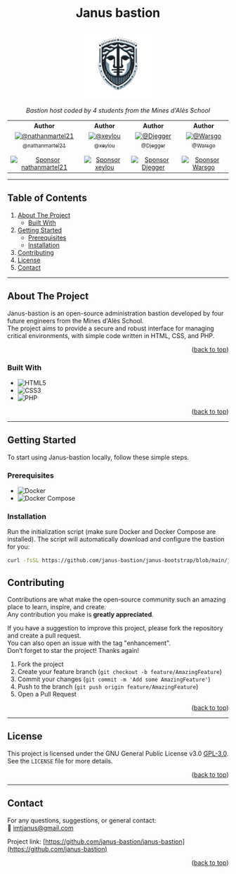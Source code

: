 <a id="readme-top"></a> 

<h1><center>Janus bastion</center></h1>

<div align="center">
  <a href="https://github.com/janus-bastion">
    <img src="https://github.com/janus-bastion/janus-frontend/blob/main/janus-website/janus-logo.png" alt="Janus Bastion Logo" width="160" height="160" />
  </a>

  <p><em>Bastion host coded by 4 students from the Mines d'Alès School</em></p>

  <table align="center">
    <tr>
      <th>Author</th>
      <th>Author</th>
      <th>Author</th>
      <th>Author</th>
    </tr>
    <tr>
      <td align="center">
        <a href="https://github.com/nathanmartel21">
          <img src="https://github.com/nathanmartel21.png?size=115" width="115" alt="@nathanmartel21" /><br />
          <sub>@nathanmartel21</sub>
        </a>
        <br /><br />
        <a href="https://github.com/sponsors/nathanmartel21">
          <img src="https://img.shields.io/badge/sponsor-30363D?style=for-the-badge&logo=GitHub-Sponsors&logoColor=white" alt="Sponsor nathanmartel21" />
        </a>
      </td>
      <td align="center">
        <a href="https://github.com/xeylou">
          <img src="https://github.com/xeylou.png?size=115" width="115" alt="@xeylou" /><br />
          <sub>@xeylou</sub>
        </a>
        <br /><br />
        <a href="https://github.com/sponsors/xeylou">
          <img src="https://img.shields.io/badge/sponsor-30363D?style=for-the-badge&logo=GitHub-Sponsors&logoColor=white" alt="Sponsor xeylou" />
        </a>
      </td>
      <td align="center">
        <a href="https://github.com/Djegger">
          <img src="https://github.com/Djegger.png?size=115" width="115" alt="@Djegger" /><br />
          <sub>@Djegger</sub>
        </a>
        <br /><br />
        <a href="https://github.com/sponsors/Djegger">
          <img src="https://img.shields.io/badge/sponsor-30363D?style=for-the-badge&logo=GitHub-Sponsors&logoColor=white" alt="Sponsor Djegger" />
        </a>
      </td>
      <td align="center">
        <a href="https://github.com/Warsgo">
          <img src="https://github.com/Warsgo.png?size=115" width="115" alt="@Warsgo" /><br />
          <sub>@Warsgo</sub>
        </a>
        <br /><br />
        <a href="https://github.com/sponsors/Warsgo">
          <img src="https://img.shields.io/badge/sponsor-30363D?style=for-the-badge&logo=GitHub-Sponsors&logoColor=white" alt="Sponsor Warsgo" />
        </a>
      </td>
    </tr>
  </table>
</div>

---

## Table of Contents

1. [About The Project](#about-the-project)
   - [Built With](#built-with)
2. [Getting Started](#getting-started)
   - [Prerequisites](#prerequisites)
   - [Installation](#installation)
3. [Contributing](#contributing)
4. [License](#license)
5. [Contact](#contact)

---

## About The Project

Janus-bastion is an open-source administration bastion developed by four future engineers from the Mines d'Alès School.  
The project aims to provide a secure and robust interface for managing critical environments, with simple code written in HTML, CSS, and PHP.

<p align="right">(<a href="#readme-top">back to top</a>)</p>

### Built With

* ![HTML5](https://img.shields.io/badge/HTML5-E34F26?style=for-the-badge&logo=html5&logoColor=white)  
* ![CSS3](https://img.shields.io/badge/CSS3-1572B6?style=for-the-badge&logo=css3&logoColor=white)  
* ![PHP](https://img.shields.io/badge/PHP-777BB4?style=for-the-badge&logo=php&logoColor=white)  

<p align="right">(<a href="#readme-top">back to top</a>)</p>

---

## Getting Started

To start using Janus-bastion locally, follow these simple steps.

### Prerequisites

* ![Docker](https://img.shields.io/badge/Docker-2CA5E0?style=for-the-badge&logo=docker&logoColor=white)
* ![Docker Compose](https://img.shields.io/badge/Docker%20Compose-2496ED?style=for-the-badge&logo=docker&logoColor=white)

### Installation

Run the initialization script (make sure Docker and Docker Compose are installed). The script will automatically download and configure the bastion for you:

```sh
curl -fsSL https://github.com/janus-bastion/janus-bootstrap/blob/main/janus-init.sh | sh
```

## Contributing

Contributions are what make the open-source community such an amazing place to learn, inspire, and create.  
Any contribution you make is **greatly appreciated**.

If you have a suggestion to improve this project, please fork the repository and create a pull request.  
You can also open an issue with the tag "enhancement".  
Don’t forget to star the project! Thanks again!

1. Fork the project  
2. Create your feature branch (`git checkout -b feature/AmazingFeature`)  
3. Commit your changes (`git commit -m 'Add some AmazingFeature'`)  
4. Push to the branch (`git push origin feature/AmazingFeature`)  
5. Open a Pull Request  

<p align="right">(<a href="#readme-top">back to top</a>)</p>

---

## License

This project is licensed under the GNU General Public License v3.0 [GPL-3.0](https://github.com/janus-bastion/.github/blob/main/LICENSE).  
See the `LICENSE` file for more details.

<p align="right">(<a href="#readme-top">back to top</a>)</p>

---

## Contact

For any questions, suggestions, or general contact:  
📧 imtjanus@gmail.com

Project link: [https://github.com/janus-bastion/janus-bastion](https://github.com/janus-bastion)

<p align="right">(<a href="#readme-top">back to top</a>)</p>
